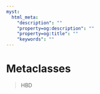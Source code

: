 ```yaml
---
myst:
  html_meta:
    "description": ""
    "property=og:description": ""
    "property=og:title": ""
    "keywords": ""
---
```


# Metaclasses

> HBD
